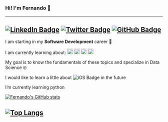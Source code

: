 ### Hi! I'm Fernando 👋
---
[![LinkedIn Badge](https://img.shields.io/badge/LinkedIn-0077B5?style=for-the-badge&logo=linkedin&logoColor=white&link=https://www.linkedin.com/in/ftrasvent/width=14px)](https://www.linkedin.com/in/ftrasvent)
[![Twitter Badge](https://img.shields.io/badge/Twitter-1DA1F2?style=for-the-badge&logo=twitter&logoColor=white&link=https://twitter.com/ftrasvent)](https://twitter.com/ftrasvent)
[![GitHub Badge](https://img.shields.io/badge/GitHub-100000?style=for-the-badge&logo=github&logoColor=white&link=https://github.com/ftrasvent)](https://github.com/ftrasvent)
---

I am starting in my **Software Development** career 🚀

I am currently learning about: 
<img src="https://img.shields.io/badge/Python-14354C?style=for-the-badge&logo=python&logoColor=white" height="18"/>
<img src="https://img.shields.io/badge/JavaScript-F7DF1E?style=for-the-badge&logo=javascript&logoColor=black" height="18"/>
<img src="https://img.shields.io/badge/HTML5-E34F26?style=for-the-badge&logo=html5&logoColor=white" height="18"/>
<img src="https://img.shields.io/badge/CSS3-1572B6?style=for-the-badge&logo=css3&logoColor=white" height="18"/>

My goal is to know the fundamentals of these topics and specialize in Data Science 🤓

I would like to learn a little about ![iOS Badge](https://img.shields.io/badge/iOS-000000?style=for-the-badge&logo=ios&logoColor=white) in the future

I’m currently learning python  

[![Fernando's GitHub stats](https://github-readme-stats.vercel.app/api?username=ftrasvent&show_icons=true&theme=algolia)](https://github.com/ftrasvent/github-readme-stats)

[![Top Langs](https://github-readme-stats.vercel.app/api/top-langs/?username=ftrasvent&theme=algolia)](https://github.com/ftrasvent/github-readme-stats)
---
<!--
**ftrasvent/ftrasvent** is a ✨ _special_ ✨ repository because its `README.md` (this file) appears on your GitHub profile.

Here are some ideas to get you started:

- 🔭 I’m currently working on ...
- 🌱 I’m currently learning ...
- 👯 I’m looking to collaborate on ...
- 🤔 I’m looking for help with ...
- 💬 Ask me about ...
- 📫 How to reach me: ...
- 😄 Pronouns: ...
- ⚡ Fun fact: ...
-->
